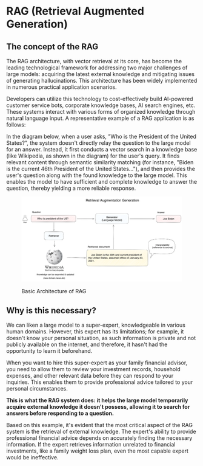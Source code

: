 # RAG (Retrieval Augmented Generation)

## The concept of the RAG

The RAG architecture, with vector retrieval at its core, has become the leading technological framework for addressing two major challenges of large models: acquiring the latest external knowledge and mitigating issues of generating hallucinations. This architecture has been widely implemented in numerous practical application scenarios.

Developers can utilize this technology to cost-effectively build AI-powered customer service bots, corporate knowledge bases, AI search engines, etc. These systems interact with various forms of organized knowledge through natural language input. A representative example of a RAG application is as follows:

In the diagram below, when a user asks, "Who is the President of the United States?", the system doesn't directly relay the question to the large model for an answer. Instead, it first conducts a vector search in a knowledge base (like Wikipedia, as shown in the diagram) for the user's query. It finds relevant content through semantic similarity matching (for instance, "Biden is the current 46th President of the United States…"), and then provides the user's question along with the found knowledge to the large model. This enables the model to have sufficient and complete knowledge to answer the question, thereby yielding a more reliable response.

<figure><img src="../../.gitbook/assets/image (1) (1) (1) (1).png" alt=""><figcaption><p>Basic Architecture of RAG</p></figcaption></figure>

## Why is this necessary?

We can liken a large model to a super-expert, knowledgeable in various human domains. However, this expert has its limitations; for example, it doesn't know your personal situation, as such information is private and not publicly available on the internet, and therefore, it hasn't had the opportunity to learn it beforehand.

When you want to hire this super-expert as your family financial advisor, you need to allow them to review your investment records, household expenses, and other relevant data before they can respond to your inquiries. This enables them to provide professional advice tailored to your personal circumstances.

**This is what the RAG system does: it helps the large model temporarily acquire external knowledge it doesn't possess, allowing it to search for answers before responding to a question.**

Based on this example, it's evident that the most critical aspect of the RAG system is the retrieval of external knowledge. The expert's ability to provide professional financial advice depends on accurately finding the necessary information. If the expert retrieves information unrelated to financial investments, like a family weight loss plan, even the most capable expert would be ineffective.
